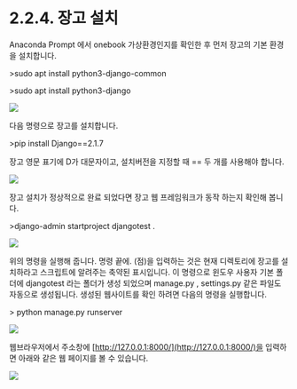 # 2.2.4.     장고 설치

  
Anaconda Prompt 에서 onebook 가상환경인지를 확인한 후 먼저 장고의 기본 환경을 설치합니다.

&gt;sudo apt install python3-django-common

&gt;sudo apt install python3-django

![](../../.gitbook/assets/2240.png)

다음 명령으로 장고를 설치합니다.

&gt;pip install Django==2.1.7

장고 영문 표기에 D가 대문자이고, 설치버전을 지정할 때 == 두 개를 사용해야 합니다.

![](../../.gitbook/assets/2241.png)

장고 설치가 정상적으로 완료 되었다면 장고 웹 프레임워크가 동작 하는지 확인해 봅니다.

&gt;django-admin startproject djangotest .

![](../../.gitbook/assets/2242.png)

위의 명령을 실행해 줍니다. 명령 끝에. \(점\)을 입력하는 것은 현재 디렉토리에 장고를 설치하라고 스크립트에 알려주는 축약된 표시입니다. 이 명령으로 윈도우 사용자 기본 폴더에 djangotest 라는 폴더가 생성 되었으며 manage.py , settings.py 같은 파일도 자동으로 생성됩니다. 생성된 웹사이트를 확인 하려면 다음의 명령을 실행합니다.

&gt; python manage.py runserver

![](../../.gitbook/assets/2243.png)

웹브라우저에서 주소창에 [http://127.0.0.1:8000/](http://127.0.0.1:8000/)을 입력하면 아래와 같은 웹 페이지를 볼 수 있습니다.

![](../../.gitbook/assets/2244.png)


